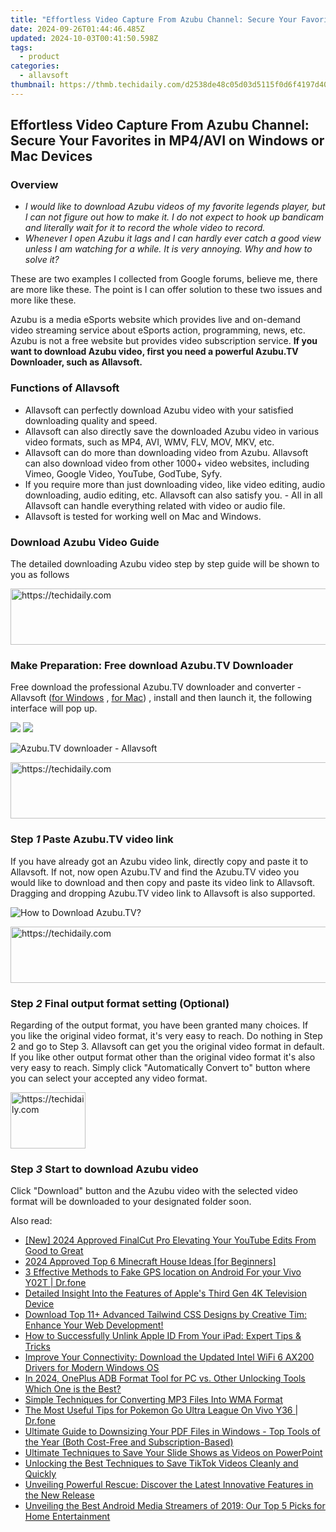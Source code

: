 ```yaml
---
title: "Effortless Video Capture From Azubu Channel: Secure Your Favorites in MP4/AVI on Windows or Mac Devices"
date: 2024-09-26T01:44:46.485Z
updated: 2024-10-03T00:41:50.598Z
tags:
  - product
categories:
  - allavsoft
thumbnail: https://thmb.techidaily.com/d2538de48c05d03d5115f0d6f4197d40a4705facf7c78bd0835d847acacb8649.jpg
---
```


## Effortless Video Capture From Azubu Channel: Secure Your Favorites in MP4/AVI on Windows or Mac Devices

### Overview

* _I would like to download Azubu videos of my favorite legends player, but I can not figure out how to make it. I do not expect to hook up bandicam and literally wait for it to record the whole video to record._
* _Whenever I open Azubu it lags and I can hardly ever catch a good view unless I am watching for a while. It is very annoying. Why and how to solve it?_

These are two examples I collected from Google forums, believe me, there are more like these. The point is I can offer solution to these two issues and more like these.

Azubu is a media eSports website which provides live and on-demand video streaming service about eSports action, programming, news, etc. Azubu is not a free website but provides video subscription service. **If you want to download Azubu video, first you need a powerful Azubu.TV Downloader, such as Allavsoft.**

### Functions of Allavsoft

* Allavsoft can perfectly download Azubu video with your satisfied downloading quality and speed.
* Allavsoft can also directly save the downloaded Azubu video in various video formats, such as MP4, AVI, WMV, FLV, MOV, MKV, etc.
* Allavsoft can do more than downloading video from Azubu. Allavsoft can also download video from other 1000+ video websites, including Vimeo, Google Video, YouTube, GodTube, Syfy.
* If you require more than just downloading video, like video editing, audio downloading, audio editing, etc. Allavsoft can also satisfy you. - All in all Allavsoft can handle everything related with video or audio file.
* Allavsoft is tested for working well on Mac and Windows.

### Download Azubu Video Guide

The detailed downloading Azubu video step by step guide will be shown to you as follows

<!-- affiliate ads begin -->
<a href="https://unicoeye.pxf.io/c/5597632/2134496/18498" target="_top" id="2134496">
  <img src="//a.impactradius-go.com/display-ad/18498-2134496" border="0" alt="https://techidaily.com" width="728" height="90"/>
</a>
<img height="0" width="0" src="https://unicoeye.pxf.io/i/5597632/2134496/18498" style="position:absolute;visibility:hidden;" border="0" />
<!-- affiliate ads end -->

### Make Preparation: Free download Azubu.TV Downloader

Free download the professional Azubu.TV downloader and converter - Allavsoft ([for Windows](https://tools.techidaily.com/allavsoft/products/) , [for Mac](https://tools.techidaily.com/allavsoft/products/)) , install and then launch it, the following interface will pop up.

[![](https://www.allavsoft.com/how-to/../images/how-to/free-download-win.jpg)](https://tools.techidaily.com/allavsoft/products/) [![](https://www.allavsoft.com/how-to/../images/how-to/free-download-mac.jpg)](https://tools.techidaily.com/allavsoft/products/)

![Azubu.TV downloader - Allavsoft](https://www.allavsoft.com/how-to/../images/allavsoft/screen-shot-600.jpg)

<!-- affiliate ads begin -->
<a href="https://aligracehair.sjv.io/c/5597632/1972670/19272" target="_top" id="1972670">
  <img src="//a.impactradius-go.com/display-ad/19272-1972670" border="0" alt="https://techidaily.com" width="728" height="90"/>
</a>
<img height="0" width="0" src="https://aligracehair.sjv.io/i/5597632/1972670/19272" style="position:absolute;visibility:hidden;" border="0" />
<!-- affiliate ads end -->

### Step _1_ Paste Azubu.TV video link

If you have already got an Azubu video link, directly copy and paste it to Allavsoft. If not, now open Azubu.TV and find the Azubu.TV video you would like to download and then copy and paste its video link to Allavsoft. Dragging and dropping Azubu.TV video link to Allavsoft is also supported.

![How to Download Azubu.TV?](https://www.allavsoft.com/how-to/../images/how-to/dare-dorm-download/download-daredorm.jpg)

<!-- affiliate ads begin -->
<a href="https://ephamedtechinc.pxf.io/c/5597632/2136622/26400" target="_top" id="2136622">
  <img src="//a.impactradius-go.com/display-ad/26400-2136622" border="0" alt="https://techidaily.com" width="728" height="90"/>
</a>
<img height="0" width="0" src="https://ephamedtechinc.pxf.io/i/5597632/2136622/26400" style="position:absolute;visibility:hidden;" border="0" />
<!-- affiliate ads end -->

### Step _2_ Final output format setting (Optional)

Regarding of the output format, you have been granted many choices. If you like the original video format, it's very easy to reach. Do nothing in Step 2 and go to Step 3\. Allavsoft can get you the original video format in default. If you like other output format other than the original video format it's also very easy to reach. Simply click "Automatically Convert to" button where you can select your accepted any video format.

<!-- affiliate ads begin -->
<a href="https://aligracehair.sjv.io/c/5597632/2135362/19272" target="_top" id="2135362">
  <img src="//a.impactradius-go.com/display-ad/19272-2135362" border="0" alt="https://techidaily.com" width="120" height="90"/>
</a>
<img height="0" width="0" src="https://aligracehair.sjv.io/i/5597632/2135362/19272" style="position:absolute;visibility:hidden;" border="0" />
<!-- affiliate ads end -->

### Step _3_ Start to download Azubu video

Click "Download" button and the Azubu video with the selected video format will be downloaded to your designated folder soon.

<ins class="adsbygoogle"
     style="display:block"
     data-ad-format="autorelaxed"
     data-ad-client="ca-pub-7571918770474297"
     data-ad-slot="1223367746"></ins>

<ins class="adsbygoogle"
     style="display:block"
     data-ad-client="ca-pub-7571918770474297"
     data-ad-slot="8358498916"
     data-ad-format="auto"
     data-full-width-responsive="true"></ins>

<span class="atpl-alsoreadstyle">Also read:</span>
<div><ul>
<li><a href="https://eaxpv-info.techidaily.com/new-2024-approved-finalcut-pro-elevating-your-youtube-edits-from-good-to-great/"><u>[New] 2024 Approved FinalCut Pro Elevating Your YouTube Edits From Good to Great</u></a></li>
<li><a href="https://screen-activity-recording.techidaily.com/1715838822477-2024-approved-top-6-minecraft-house-ideas-for-beginners/"><u>2024 Approved Top 6 Minecraft House Ideas [for Beginners]</u></a></li>
<li><a href="https://android-location.techidaily.com/3-effective-methods-to-fake-gps-location-on-android-for-your-vivo-y02t-drfone-by-drfone-virtual/"><u>3 Effective Methods to Fake GPS location on Android For your Vivo Y02T | Dr.fone</u></a></li>
<li><a href="https://buynow-tips.techidaily.com/detailed-insight-into-the-features-of-apples-third-gen-4k-television-device/"><u>Detailed Insight Into the Features of Apple's Third Gen 4K Television Device</u></a></li>
<li><a href="https://discover-comparisons.techidaily.com/download-top-11plus-advanced-tailwind-css-designs-by-creative-tim-enhance-your-web-development/"><u>Download Top 11+ Advanced Tailwind CSS Designs by Creative Tim: Enhance Your Web Development!</u></a></li>
<li><a href="https://win-special.techidaily.com/how-to-successfully-unlink-apple-id-from-your-ipad-expert-tips-and-tricks/"><u>How to Successfully Unlink Apple ID From Your iPad: Expert Tips & Tricks</u></a></li>
<li><a href="https://hardware-help.techidaily.com/improve-your-connectivity-download-the-updated-intel-wifi-6-ax200-drivers-for-modern-windows-os/"><u>Improve Your Connectivity: Download the Updated Intel WiFi 6 AX200 Drivers for Modern Windows OS</u></a></li>
<li><a href="https://android-frp.techidaily.com/in-2024-oneplus-adb-format-tool-for-pc-vs-other-unlocking-tools-which-one-is-the-best-by-drfone-android/"><u>In 2024, OnePlus ADB Format Tool for PC vs. Other Unlocking Tools Which One is the Best?</u></a></li>
<li><a href="https://win-special.techidaily.com/simple-techniques-for-converting-mp3-files-into-wma-format/"><u>Simple Techniques for Converting MP3 Files Into WMA Format</u></a></li>
<li><a href="https://change-location.techidaily.com/the-most-useful-tips-for-pokemon-go-ultra-league-on-vivo-y36-drfone-by-drfone-virtual-android/"><u>The Most Useful Tips for Pokemon Go Ultra League On Vivo Y36 | Dr.fone</u></a></li>
<li><a href="https://win-special.techidaily.com/ultimate-guide-to-downsizing-your-pdf-files-in-windows-top-tools-of-the-year-both-cost-free-and-subscription-based/"><u>Ultimate Guide to Downsizing Your PDF Files in Windows - Top Tools of the Year (Both Cost-Free and Subscription-Based)</u></a></li>
<li><a href="https://win-special.techidaily.com/ultimate-techniques-to-save-your-slide-shows-as-videos-on-powerpoint/"><u>Ultimate Techniques to Save Your Slide Shows as Videos on PowerPoint</u></a></li>
<li><a href="https://win-special.techidaily.com/unlocking-the-best-techniques-to-save-tiktok-videos-cleanly-and-quickly/"><u>Unlocking the Best Techniques to Save TikTok Videos Cleanly and Quickly</u></a></li>
<li><a href="https://win-special.techidaily.com/unveiling-powerful-rescue-discover-the-latest-innovative-features-in-the-new-release/"><u>Unveiling Powerful Rescue: Discover the Latest Innovative Features in the New Release</u></a></li>
<li><a href="https://win-special.techidaily.com/unveiling-the-best-android-media-streamers-of-2019-our-top-5-picks-for-home-entertainment/"><u>Unveiling the Best Android Media Streamers of 2019: Our Top 5 Picks for Home Entertainment</u></a></li>
</ul></div>

